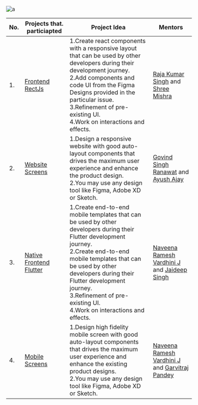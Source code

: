 
![a](https://user-images.githubusercontent.com/79747022/151586869-ea47cddb-2ee5-4ada-8c4e-d030f0d1f070.png)

| No. | Projects that. particiapted | Project Idea | Mentors |
|-----|----------------------------|---------------|---------|
| 1.  | <a href="https://github.com/Dezenix/frontend-reactjs">Frontend RectJs</a>|1.Create react components with a responsive layout that can be used by other developers during their development journey.<br>2.Add components and code UI from the Figma Designs provided in the particular issue.<br>3.Refinement of pre-existing UI.<br>4.Work on interactions and effects.|<a href="https://github.com/rajasingh10">Raja Kumar Singh</a> and <a href="https://github.com/mishrashree18">Shree Mishra</a>|
| 2. | <a href="https://github.com/Dezenix/website-screens"> Website Screens</a>|1.Design a responsive website with good auto-layout components that drives the maximum user experience and enhance the product design.<br>2.You may use any design tool like Figma, Adobe XD or Sketch.|<a href="https://github.com/GovindSingh9447">Govind Singh Ranawat</a> and <a href="https://github.com/ayushajayy">Ayush Ajay</a>|
| 3. | <a href="https://github.com/Dezenix/native-frontend-flutter">Native Frontend Flutter</a>|1.Create end-to-end mobile templates that can be used by other developers during their Flutter development journey.<br>2.Create end-to-end mobile templates that can be used by other developers during their Flutter development journey.<br>3.Refinement of pre-existing UI.<br>4.Work on interactions and effects.|<a href="https://github.com/naveeramesh">Naveena Ramesh Vardhini J</a> and <a href="https://github.com/Jaideep25-tech">Jaideep Singh</a>|
| 4. |<a href="https://github.com/Dezenix/mobile-screens">Mobile Screens</a>|1.Design high fidelity mobile screen with good auto-layout components that drives the maximum user experience and enhance the existing product designs.<br>2.You may use any design tool like Figma, Adobe XD or Sketch.|<a href="https://github.com/naveeramesh">Naveena Ramesh Vardhini J</a> and <a href="https://github.com/garvitraj">Garvitraj Pandey</a>
